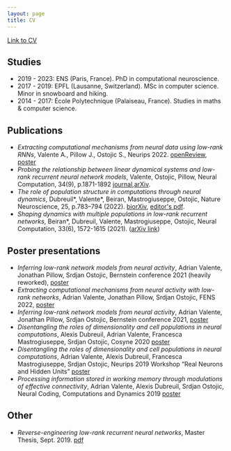 ```yaml
---
layout: page
title: CV
---
```


[Link to CV]({{site.url}}/assets/cv_valente.pdf)

## Studies
- 2019 - 2023: ENS (Paris, France). PhD in computational neuroscience.
- 2017 - 2019: EPFL (Lausanne, Switzerland). MSc in computer science. Minor in snowboard and hiking.
- 2014 - 2017: École Polytechnique (Palaiseau, France). Studies in maths & computer science.


## Publications
- *Extracting computational mechanisms from neural data using low-rank RNNs*, Valente A., Pillow J., Ostojic S., Neurips 2022. [openReview](https://openreview.net/forum?id=M12autRxeeS), [poster]({{site.url}}/assets/pdfs/poster_neurips22.pdf)
- *Probing the relationship between linear dynamical systems and low-rank recurrent neural network models*, Valente, Ostojic, Pillow, Neural Computation, 34(9), p.1871-1892 [journal](https://direct.mit.edu/neco/article/34/9/1871/112382/Probing-the-Relationship-Between-Latent-Linear),[arXiv](https://arxiv.org/abs/2110.09804).
- *The role of population structure in computations through neural dynamics*, Dubreuil\*, Valente\*, Beiran, Mastrogiuseppe, Ostojic, Nature Neuroscience, 25, p.783–794 (2022).  [biorXiv](https://www.biorxiv.org/content/10.1101/2020.07.03.185942v2), [editor's pdf](https://rdcu.be/cO4ru).
- *Shaping dynamics with multiple populations in low-rank recurrent networks*, Beiran\*, Dubreuil, Valente, Mastrogiuseppe, Ostojic, Neural Computation, 33(6), 1572-1615 (2021). ([arXiv link](https://arxiv.org/abs/2007.02062))

## Poster presentations
- *Inferring low-rank network models from neural activity*, Adrian Valente, Jonathan Pillow, Srdjan Ostojic, Bernstein conference 2021 (heavily reworked), [poster]({{site.url}}/assets/pdfs/poster_bernstein22.pdf)
- *Extracting computational mechanisms from neural activity with low-rank networks*, Adrian Valente, Jonathan Pillow, Srdjan Ostojic, FENS 2022, [poster]({{site.url}}/assets/pdfs/poster_fens22.pdf)
- *Inferring low-rank network models from neural activity*, Adrian Valente, Jonathan Pillow, Srdjan Ostojic, Bernstein conference 2021, [poster]({{site.url}}/assets/pdfs/poster_bernstein21.pdf)
- *Disentangling the roles of dimensionality and cell populations in neural computations*, Alexis Dubreuil, Adrian Valente, Francesca Mastrogiuseppe, Srdjan Ostojic, Cosyne 2020 [poster]({{site.url}}/assets/pdfs/poster_cosyne20.pdf)
- *Disentangling the roles of dimensionality and cell populations in neural computations*, Adrian Valente, Alexis Dubreuil, Francesca Mastrogiuseppe, Srdjan Ostojic, Neurips 2019 Workshop “Real Neurons and Hidden Units” [poster]({{site.url}}/assets/pdfs/poster_neurips19.pdf)
- *Processing information stored in working memory through modulations of effective connectivity*, Adrian Valente, Alexis Dubreuil, Srdjan Ostojic, Neural Coding, Computations and Dynamics 2019 [poster]({{site.url}}/assets/pdfs/poster_nccd19.pdf)


## Other
- *Reverse-engineering low-rank recurrent neural networks*, Master Thesis, Sept. 2019. [pdf]({{site.url}}/assets/pdfs/report.pdf)
